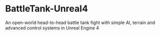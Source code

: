 # BattleTank-Unreal4
An open-world head-to-head battle tank fight with simple AI, terrain and advanced control systems in Unreal Engine 4
